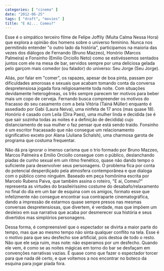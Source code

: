 ```yaml
---
categories: [ "cinema" ]
date: "2012-06-25"
tags: [ "draft", "movies" ]
title: "E Aí... Comeu?"
---
```

Esse é o simpático terceiro filme de Felipe Joffily (Muita Calma Nessa
Hora) que explora a opinião dos homens sobre o universo feminino. Nunca
nos permitindo entender "o outro lado da história", participamos na
maioria das vezes dos diálogos de Fernando (Bruno Mazzeo), Honório
(Marcos Palmeira) e Fonsinho (Emilio Orciollo Neto) como se estivéssemos
sentados juntos com ele na mesa de bar, servidos sempre por uma deliciosa
gelada pelo garçom mais comedor (ou falador) do universo: Seu Jorge
(Seu Jorge).

Aliás, por falar em "comer", os rapazes, apesar de boa pinta, passam
por dificuldades amorosas e sexuais que acabam tomando conta da conversa
despretensiosa jogada fora religiosamente toda noite. Com situações
devidamente heterogêneas, os três sempre parecem ter motivos para
beber mais um copo de cerveja. Fernando busca compreender os motivos
do fracasso do seu casamento com a bela Vitória (Tainá Müller)
enquanto é assediado por Gabi (Laura Neiva), uma ninfeta de 17 anos
(mas quase 18). Honório é casado com Leila (Dira Paes), uma mulher
linda e decidida (se é que sair sozinha todas as noites é a definição
de decidida) cujo distanciamento de sua mulher o faz pensar que está
sendo traído. Fonsinho é um escritor fracassado que não consegue
um relacionamento significativo exceto por Alana (Juliana Schalsh),
uma charmosa garota de programa que costuma frequentar.

Não dá pra ignorar o imenso carisma que o trio formado por Bruno Mazzeo,
Marcos Palmeira e Emilio Orciollo consegue com o público, deslanchando
piadas de cunho sexual em um ritmo frenético, quase não dando tempo o
suficiente para desenvolver seus personagens. O problema fica por conta do
potencial desperdiçado pela atmosfera contemporânea e que dialoga com
o público como ninguém. Baseado em peça homônima escrita por Marcelo
Rubens Paiva, que também assina o roteiro, "E aí, Comeu?" representa as
virtudes do brasileiríssimo costume do desabafo/relaxamento no final do
dia em um bar de esquina com os amigos, formato esse que infelizmente não
consegue encontrar sua contraparte cinematográfica, dando a impressão
de estarmos quase sempre presos nas mesmas conversas despretensiosas,
que divertem, é verdade, mas que impõem um desleixo em sua narrativa
que acaba por desmerecer sua história e seus divertidos mas simplórios
personagens.

Dessa forma, é compreensível que o espectador se divirta a maior
parte do tempo, mas que ao mesmo tempo não sinta qualquer conflito na
tela. Esse é o motivo para que seu desfecho soe artificial, pois destoa
de todo o resto. Não que ele seja ruim, mas note: não esperamos por
um desfecho. Quando ele vem, é como se as noites mágicas em torno do
bar se desfaçam em convenções narrativas vazias. É quase como que
fazer o espectador torcer para que nada dê certo, e que voltemos a nos
encontrar no boteco da esquina para jogar piada fora.

